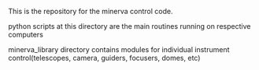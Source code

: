 This is the repository for the minerva control code.

python scripts at this directory are the main routines running on respective computers

minerva_library directory contains modules for individual instrument control(telescopes, camera, guiders, focusers, domes, etc)
